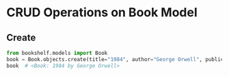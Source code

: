 # CRUD Operations on Book Model

## Create
```python
from bookshelf.models import Book
book = Book.objects.create(title="1984", author="George Orwell", publication_year=1949)
book  # <Book: 1984 by George Orwell>
